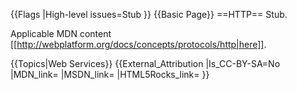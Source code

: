 {{Flags
|High-level issues=Stub
}}
{{Basic Page}}
==HTTP==
Stub.

Applicable MDN content [[http://webplatform.org/docs/concepts/protocols/http|here]].


{{Topics|Web Services}}
{{External_Attribution
|Is_CC-BY-SA=No
|MDN_link=
|MSDN_link=
|HTML5Rocks_link=
}}